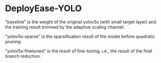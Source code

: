 #  DeployEase-YOLO

"baseline" is the weight of the original yolov5s (with small target layer) and the training result trimmed by the adaptive scaling channel.

"yolov5s-sparse" is the sparsification result of the model before quadratic pruning

"yolov5s-finetuned" is the result of fine-tuning, i.e., the result of the final branch reduction.

